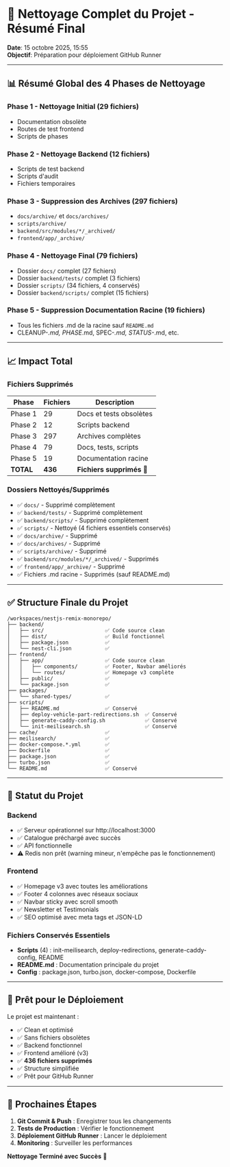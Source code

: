 # 🧹 Nettoyage Complet du Projet - Résumé Final

**Date**: 15 octobre 2025, 15:55  
**Objectif**: Préparation pour déploiement GitHub Runner

---

## 📊 Résumé Global des 4 Phases de Nettoyage

### Phase 1 - Nettoyage Initial (29 fichiers)
- Documentation obsolète
- Routes de test frontend
- Scripts de phases

### Phase 2 - Nettoyage Backend (12 fichiers)
- Scripts de test backend
- Scripts d'audit
- Fichiers temporaires

### Phase 3 - Suppression des Archives (297 fichiers)
- `docs/archive/` et `docs/archives/`
- `scripts/archive/`
- `backend/src/modules/*/_archived/`
- `frontend/app/_archive/`

### Phase 4 - Nettoyage Final (79 fichiers)
- Dossier `docs/` complet (27 fichiers)
- Dossier `backend/tests/` complet (3 fichiers)
- Dossier `scripts/` (34 fichiers, 4 conservés)
- Dossier `backend/scripts/` complet (15 fichiers)

### Phase 5 - Suppression Documentation Racine (19 fichiers)
- Tous les fichiers .md de la racine sauf `README.md`
- CLEANUP-*.md, PHASE*.md, SPEC-*.md, STATUS-*.md, etc.

---

## 📈 Impact Total

### Fichiers Supprimés
| Phase | Fichiers | Description |
|-------|----------|-------------|
| Phase 1 | 29 | Docs et tests obsolètes |
| Phase 2 | 12 | Scripts backend |
| Phase 3 | 297 | Archives complètes |
| Phase 4 | 79 | Docs, tests, scripts |
| Phase 5 | 19 | Documentation racine |
| **TOTAL** | **436** | **Fichiers supprimés** 🎉 |

### Dossiers Nettoyés/Supprimés
- ✅ `docs/` - Supprimé complètement
- ✅ `backend/tests/` - Supprimé complètement
- ✅ `backend/scripts/` - Supprimé complètement
- ✅ `scripts/` - Nettoyé (4 fichiers essentiels conservés)
- ✅ `docs/archive/` - Supprimé
- ✅ `docs/archives/` - Supprimé
- ✅ `scripts/archive/` - Supprimé
- ✅ `backend/src/modules/*/_archived/` - Supprimés
- ✅ `frontend/app/_archive/` - Supprimé
- ✅ Fichiers .md racine - Supprimés (sauf README.md)

---

## ✅ Structure Finale du Projet

```
/workspaces/nestjs-remix-monorepo/
├── backend/
│   ├── src/                    ✅ Code source clean
│   ├── dist/                   ✅ Build fonctionnel
│   ├── package.json            ✅
│   └── nest-cli.json           ✅
├── frontend/
│   ├── app/                    ✅ Code source clean
│   │   ├── components/         ✅ Footer, Navbar améliorés
│   │   └── routes/             ✅ Homepage v3 complète
│   ├── public/                 ✅
│   └── package.json            ✅
├── packages/
│   └── shared-types/           ✅
├── scripts/
│   ├── README.md               ✅ Conservé
│   ├── deploy-vehicle-part-redirections.sh  ✅ Conservé
│   ├── generate-caddy-config.sh             ✅ Conservé
│   └── init-meilisearch.sh                  ✅ Conservé
├── cache/                      ✅
├── meilisearch/                ✅
├── docker-compose.*.yml        ✅
├── Dockerfile                  ✅
├── package.json                ✅
├── turbo.json                  ✅
└── README.md                   ✅ Conservé
```

---

## 🎯 Statut du Projet

### Backend
- ✅ Serveur opérationnel sur http://localhost:3000
- ✅ Catalogue préchargé avec succès
- ✅ API fonctionnelle
- ⚠️ Redis non prêt (warning mineur, n'empêche pas le fonctionnement)

### Frontend
- ✅ Homepage v3 avec toutes les améliorations
- ✅ Footer 4 colonnes avec réseaux sociaux
- ✅ Navbar sticky avec scroll smooth
- ✅ Newsletter et Testimonials
- ✅ SEO optimisé avec meta tags et JSON-LD

### Fichiers Conservés Essentiels
- **Scripts** (4) : init-meilisearch, deploy-redirections, generate-caddy-config, README
- **README.md** : Documentation principale du projet
- **Config** : package.json, turbo.json, docker-compose, Dockerfile

---

## 🚀 Prêt pour le Déploiement

Le projet est maintenant :
- ✅ Clean et optimisé
- ✅ Sans fichiers obsolètes
- ✅ Backend fonctionnel
- ✅ Frontend amélioré (v3)
- ✅ **436 fichiers supprimés**
- ✅ Structure simplifiée
- ✅ Prêt pour GitHub Runner

---

## 📝 Prochaines Étapes

1. **Git Commit & Push** : Enregistrer tous les changements
2. **Tests de Production** : Vérifier le fonctionnement
3. **Déploiement GitHub Runner** : Lancer le déploiement
4. **Monitoring** : Surveiller les performances

**Nettoyage Terminé avec Succès** 🎉
